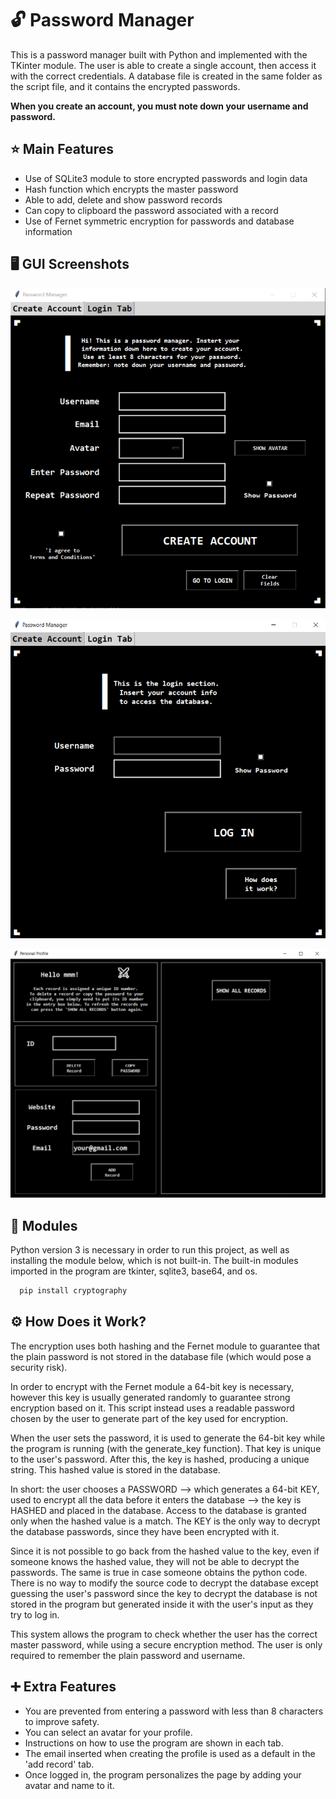 
# 🔓 Password Manager

This is a password manager built with Python and implemented with the TKinter module. 
The user is able to create a single account, then access it with the correct credentials. 
A database file is created in the same folder as the script file, and it contains the 
encrypted passwords. 

**When you create an account, you must note down your username and password.**
## ⭐ Main Features

- Use of SQLite3 module to store encrypted passwords and login data
- Hash function which encrypts the master password
- Able to add, delete and show password records 
- Can copy to clipboard the password associated with a record
- Use of Fernet symmetric encryption for passwords and database information




## 🖥 GUI Screenshots

![create_account_tab](images/create_account_tab.png)

![login_tab](images/login_tab.png)

![personal_profile](images/personal_profile.png)


## 🧱 Modules

Python version 3 is necessary in order to run this project, as well as installing the
module below, which is not built-in. The built-in modules imported in the program are 
tkinter, sqlite3, base64, and os.

```bash
  pip install cryptography
```
    
## ⚙ How Does it Work?

The encryption uses both hashing and the Fernet module to guarantee that the plain password
 is not stored in the database file (which would pose a security risk). 

In order to encrypt with the Fernet module a 64-bit key is necessary, however this key is 
usually generated randomly to guarantee strong encryption based on it. This script instead
uses a readable password chosen by the user to generate part of the key used for encryption.

When the user sets the password, it is used to generate the 64-bit key while the program is
running (with the generate_key function). That key is unique to the user's password. After
this, the key is hashed, producing a unique string. This hashed value is stored in the 
database. 

In short: the user chooses a PASSWORD --> which generates a 64-bit KEY, used to encrypt all
the data before it enters the database --> the key is HASHED and placed in the database. 
Access to the database is granted only when the hashed value is a match. The KEY is the 
only way to decrypt the database passwords, since they have been encrypted with it.

Since it is not possible to go back from the hashed value to the key, even if
someone knows the hashed value, they will not be able to decrypt the passwords. The same
is true in case someone obtains the python code. There is no way to modify the source 
code to decrypt the database except guessing the user's password since the key to decrypt
the database is not stored in the program but generated inside it with the user's 
input as they try to log in.

This system allows the program to check whether the user has the correct master 
password, while using a secure encryption method. The user is only required to remember the
plain password and username.  


## ➕ Extra Features

- You are prevented from entering a password with less than 8 characters to improve safety.
- You can select an avatar for your profile.
- Instructions on how to use the program are shown in each tab.
- The email inserted when creating the profile is used as a default in the 'add record' tab.
- Once logged in, the program personalizes the page by adding your avatar and name to it.


